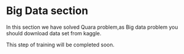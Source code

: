 # Big Data section 
In this section we have solved Quara problem,as Big data problem
you should download data set from kaggle.

This step of training will be completed soon.

